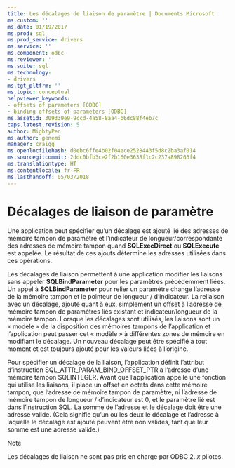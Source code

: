 ```yaml
---
title: Les décalages de liaison de paramètre | Documents Microsoft
ms.custom: ''
ms.date: 01/19/2017
ms.prod: sql
ms.prod_service: drivers
ms.service: ''
ms.component: odbc
ms.reviewer: ''
ms.suite: sql
ms.technology:
- drivers
ms.tgt_pltfrm: ''
ms.topic: conceptual
helpviewer_keywords:
- offsets of parameters [ODBC]
- binding offsets of parameters [ODBC]
ms.assetid: 309339e9-9ccd-4a58-8aa4-b6dc88f4eb7c
caps.latest.revision: 5
author: MightyPen
ms.author: genemi
manager: craigg
ms.openlocfilehash: d0ebc6ffe4b02f04ece2528443f5d8c2ba3af014
ms.sourcegitcommit: 2ddc0bfb3ce2f2b160e3638f1c2c237a898263f4
ms.translationtype: HT
ms.contentlocale: fr-FR
ms.lasthandoff: 05/03/2018
---
```

# <a name="parameter-binding-offsets"></a>Décalages de liaison de paramètre
Une application peut spécifier qu’un décalage est ajouté lié des adresses de mémoire tampon de paramètre et l’indicateur de longueur/correspondante des adresses de mémoire tampon quand **SQLExecDirect** ou **SQLExecute** est appelée. Le résultat de ces ajouts détermine les adresses utilisées dans ces opérations.  
  
 Les décalages de liaison permettent à une application modifier les liaisons sans appeler **SQLBindParameter** pour les paramètres précédemment liées. Un appel à **SQLBindParameter** pour relier un paramètre change l’adresse de la mémoire tampon et le pointeur de longueur / d’indicateur. La reliaison avec un décalage, ajoute quant à eux, simplement un offset à l’adresse de mémoire tampon de paramètres liés existant et indicateur/longueur de la mémoire tampon. Lorsque les décalages sont utilisés, les liaisons sont un « modèle » de la disposition des mémoires tampons de l’application et l’application peut passer cet « modèle » à différentes zones de mémoire en modifiant le décalage. Un nouveau décalage peut être spécifié à tout moment et est toujours ajouté pour les valeurs liées à l’origine.  
  
 Pour spécifier un décalage de la liaison, l’application définit l’attribut d’instruction SQL_ATTR_PARAM_BIND_OFFSET_PTR à l’adresse d’une mémoire tampon SQLINTEGER. Avant que l’application appelle une fonction qui utilise les liaisons, il place un offset en octets dans cette mémoire tampon, que l’adresse de mémoire tampon de paramètre, ni l’adresse de mémoire tampon de longueur / d’indicateur est 0, et le paramètre lié est dans l’instruction SQL. La somme de l’adresse et le décalage doit être une adresse valide. (Cela signifie qu’un ou les deux le décalage et l’adresse à laquelle le décalage est ajouté peuvent être non valides, tant que leur somme est une adresse valide.)  
  
> [!NOTE]  
>  Les décalages de liaison ne sont pas pris en charge par ODBC 2. *x* pilotes.
